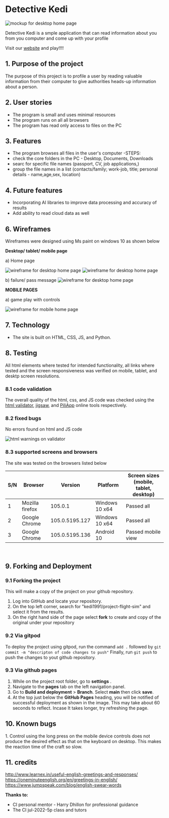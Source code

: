 **<h1>Detective Kedi</h1>**
![mockup for desktop home page](./assets/images/project_design/mockup.png)

Detective Kedi is a smple application that can read information about you from you computer and come up with your profile

Visit our [website](https://kedi1991.github.io/project-flight-sim/) and play!!!!
<h2>1. Purpose of the project</h2>

The purpose of this project is to profile a user by reading valuable information from their computer to give authorities heads-up information about a person.

<h2>2. User stories</h2>

- The program is small and uses minimal resources
- The program runs on all all browsers
- The program has read only access to files on the PC


<h2>3. Features</h2>

- The program browses all files in the user's computer
-STEPS:
- check the core folders in the PC - Desktop, Documents, Downloads
- searc for specific file names (passport, CV, job applications,)
- group the file names in a list (contacts/family; work-job, title; personal details - name,age,sex, location)


<h2>4. Future features</h2>

- Incorporating AI libraries to improve data processing and accuracy of results
- Add ability to read cloud data as well


<h2>6. Wireframes</h2>

Wireframes were designed using Ms paint on windows 10 as shown below

**Desktop/ tablet/ mobile page**

a) Home page

![wireframe for desktop home page](./assets/images/project_design/wireframe_desktop_mobile.png)
![wireframe for desktop home page](./assets/images/project_design/wireframe_desktop.png)

b) failure/ pass message
![wireframe for desktop home page](./assets/images/project_design/wireframe_desktop_mobile_message.png)


**MOBILE PAGES**

a) game play with controls

![wireframe for mobile home page](./assets/images/project_design/wireframe_mobile.png)

<h2>7. Technology</h2>

- The site is built on HTML, CSS, JS, and Python.

<h2>8. Testing</h2>

All html elements where tested for intended functionality, all links where tested and the screen responsiveness was verified on mobile, tablet, and desktp screen resolutions.

<h3>8.1 code validation</h3>

The overall quality of the html, css, and JS code was checked using the [html validator](https://validator.w3.org/), [jigsaw](https://jigsaw.w3.org/css-validator/validator/), and [PiliApp](https://www.piliapp.com/javascript-validator/) online tools respectively.

<h3> 8.2 fixed bugs</h3>

No errors found on html and JS code

![html warnings on validator](./assets/images/tests/test_flight.png)

<h3>8.3 supported screens and browsers</h3>
 
The site was tested on the browsers listed below

| S/N | Browser         | Version        | Platform       | Screen sizes (mobile, tablet, desktop) |
|-----|-----------------|----------------|----------------|----------------------------------------|
| 1   | Mozilla firefox | 105.0.1        | Windows 10 x64 | Passed all                             |
| 2   | Google Chrome   | 105.0.5195.127 | Windows 10 x64 | Passed all                             |
| 3   | Google Chrome   | 105.0.5195.136 | Android 10     | Passed mobile view                     |

<br>


<h2>9. Forking and Deployment</h2>

<h3>9.1 Forking the project</h3>
This will make a copy of the project on your github repository.

1. Log into GitHub and locate your repository.
2. On the top left corner, search for "kedi1991/project-flight-sim" and select it from the results.
3. On the right hand side of the page select  **fork** to create and copy of the original under your repository

<h3>9.2 Via gitpod</h3>

To deploy the project using gitpod, run the command `add .` followed by `git commit -m "descripton of code changes to push"` 
Finally, run `git push` to push the changes to yout github repository.

<h3>9.3 Via github pages</h3>

1. While on the project root folder, go to **settings** .
2. Navigate to the **pages** tab on the left navigation panel.
3. Go to **Build and deployment** > **Branch**. Select **main** then click **save**.
4. At the top just below the **GitHub Pages** heading, you will be notified of successful deployment as shown in the image. This may take about 60 seconds to reflect. Incase It takes longer, try refreshing the page.

<h2>10. Known bugs</h2>
1. Control using the long press on the mobile device controls does not produce the desired effect as that on the keyboard on desktop. This makes the reaction time of the craft so slow.

<h2>11. credits</h2>

http://www.learnex.in/useful-english-greetings-and-responses/
https://oneminuteenglish.org/en/greetings-in-english/
https://www.jumpspeak.com/blog/english-swear-words

**Thanks to:**
- CI personal mentor - Harry Dhillon for professional guidance
- The CI jul-2022-5p class and tutors



